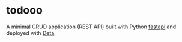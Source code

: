 # todooo
A minimal CRUD application (REST API) built with Python [fastapi](https://fastapi.tiangolo.com/) and deployed with [Deta](https://www.deta.sh/).  

